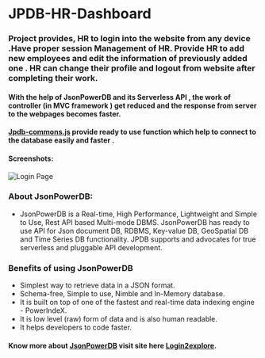 # JPDB-HR-Dashboard
 
 ### Project provides, HR to login into the website from any device .Have proper session Management of HR. Provide HR to add new employees and edit the information of previously added one . HR can change their profile and logout from website after completing their work. 

#### With the help of JsonPowerDB and its Serverless API , the work of controller (in MVC framework ) get reduced and the response from server to the webpages becomes faster.
#### [Jpdb-commons.js](https://login2explore.com/jpdb/resources/js/0.0.4/jpdb-commons.js) provide ready to use function which help to connect to the database easily and faster .
#### Screenshots:
![Login Page](https://github.com/PoornimaYawale/JPDB-HR-Dashboard/images/loginpage.png)
### About JsonPowerDB:

- JsonPowerDB is a Real-time, High Performance, Lightweight and Simple to Use, Rest API based Multi-mode DBMS. JsonPowerDB has ready to use API for Json document DB, RDBMS, Key-value DB, GeoSpatial DB and Time Series DB functionality. JPDB supports and advocates for true serverless and pluggable API development.

### Benefits of using JsonPowerDB

- Simplest way to retrieve data in a JSON format.
- Schema-free, Simple to use, Nimble and In-Memory database.
- It is built on top of one of the fastest and real-time data indexing engine - PowerIndeX.
- It is low level (raw) form of data and is also human readable.
- It helps developers to code faster. 

#### Know more about [JsonPowerDB](http://login2explore.com/jpdb/docs.html) visit site here [Login2explore](https://login2explore.com/).

